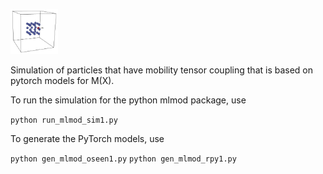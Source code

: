 <p align="left">
<img src="doc_img/particle1.png" width="15%"> 
</p>

Simulation of particles that have mobility tensor coupling that is based on
pytorch models for M(X).

To run the simulation for the python mlmod package, use 

```python run_mlmod_sim1.py```

To generate the PyTorch models, use 

```python gen_mlmod_oseen1.py```
```python gen_mlmod_rpy1.py```


